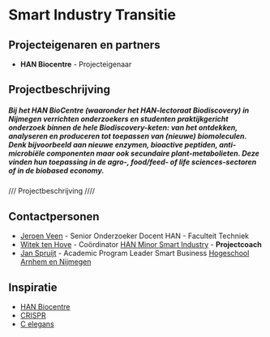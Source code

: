 # Smart Industry Transitie

## Projecteigenaren en partners
+ **HAN Biocentre** - Projecteigenaar
 

## Projectbeschrijving
##### Bij het HAN BioCentre (waaronder het HAN-lectoraat Biodiscovery) in Nijmegen verrichten onderzoekers en studenten praktijkgericht onderzoek binnen de hele Biodiscovery-keten: van het ontdekken, analyseren en produceren tot toepassen van (nieuwe) biomoleculen. Denk bijvoorbeeld aan nieuwe enzymen, bioactive peptiden, anti-microbiële componenten maar ook secundaire plant-metabolieten. Deze vinden hun toepassing in de agro-, food/feed- of life sciences-sectoren of in de biobased economy.

/// Projectbeschrijving ////


## Contactpersonen
+ [Jeroen Veen](https://www.linkedin.com/in/jeroen-veen-3244444/) - Senior Onderzoeker Docent HAN - Faculteit Techniek
+ [Witek ten Hove](https://www.linkedin.com/in/witektenhove/) - Coördinator [HAN Minor Smart Industry](https://witusj.github.io/MinorSI/) - **Projectcoach** 
+ [Jan Spruijt](linkedin.com/in/janspruijt) - Academic Program Leader Smart Business [Hogeschool Arnhem en Nijmegen](https://www.han.nl/)

## Inspiratie
+ [HAN Biocentre](http://specials.han.nl/sites/biocentre/)
+ [CRISPR](https://www.technologyreview.com/s/604126/edible-crispr-could-replace-antibiotics/)
+ [C elegans](https://www.technologyreview.com/s/607896/why-nematode-worms-could-hold-the-key-to-aging/)

